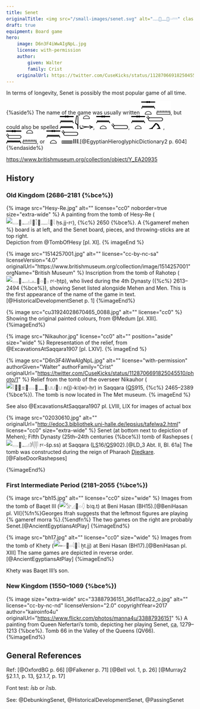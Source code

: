 ```yaml
---
title: Senet
originalTitle: <img src="/small-images/senet.svg" alt="𓊃𓐰𓈖𓐰𓏏𓏠" class="inline-img" />
draft: true
equipment: Board game
hero:
    image: D6n3F4iWwAIgNpL.jpg
    license: with-permission
    author:
        given: Walter
        family: Crist
    originalUrl: https://twitter.com/CuseKicks/status/1128706691825045510/photo/1
---
```


In terms of longevity, Senet is possibly the most popular game of all time.

{%aside%}
The name of the game was usually written <img src="/small-images/senet.svg" class="inline-img" alt="𓊃𓐰𓈖𓐰𓏏𓏠" />, but could also be spelled <img src="/small-images/senet_2.svg" class="inline-img" alt="𓊃𓐰𓈖𓐰𓈖𓇋𓏏𓐰𓆱" />, <img src="/small-images/senet_3.svg" class="inline-img" alt="𓊃𓐰𓈖𓐰𓏏𓏕" />, <img src="/small-images/senet_4.svg" class="inline-img" alt="𓊃𓐰𓈖𓐰𓏏𓏕𓐰𓂻" />, <img src="/small-images/senet_5.svg" class="inline-img" alt="𓊃𓐰𓏕𓐰𓈖𓏏𓐰𓏠" />, or <img src="/small-images/senet_6.svg" class="inline-img" alt="𓊃𓐰𓈖𓐰𓏏𓏕𓐰𓈜𓐱𓏥">.[@EgyptianHieroglyphicDictionary2 p. 604]
{%endaside%}

https://www.britishmuseum.org/collection/object/Y_EA20935

## History

### Old Kingdom (2686–2181 {%bce%})

{% image src="Hesy-Re.jpg" alt="" license="cc0" noborder=true size="extra-wide" %}
A painting from the tomb of Hesy-Re (<image src="/small-images/HesyRe_name.svg" alt="𓂋𓐰𓂝𓎛𓐱𓎿𓐰𓊃𓇋𓐱𓇋" class="inline-img" /> <span lang="egy-Latn">ḥs.jj-rꜥ</span>), {%c%}&nbsp;2650 {%bce%}. A {%gameref mehen %} board is at left, and the Senet board, pieces, and throwing-sticks are at top right.<br/>
Depiction from @TombOfHesy [pl. XI].<!--http://digital.library.yale.edu/digital/collection/rebooks/id/97298-->
{% imageEnd %}

<div class="multi">
{% image src="1514257001.jpg" alt="" license="cc-by-nc-sa" licenseVersion="4.0" originalUrl="https://www.britishmuseum.org/collection/image/1514257001" orgName="British Museum" %}
Inscription from the tomb of Rahotep (<image src="/small-images/Rahotep_name.svg" alt="𓂋𓐰𓂝𓊵𓐰𓏏𓐱𓊪" class="inline-img" /> <span lang="egy-Latn">rꜥ-ḥtp</span>), who lived during the 4th Dynasty ({%c%}&nbsp;2613–2494 {%bce%}), showing Senet listed alongside Mehen and Men. This is the first appearance of the name of the game in text.[@HistoricalDevelopmentSenet p. 1]
{%imageEnd%}

{% image src="cu31924028670465_0088.jpg" alt="" license="cc0" %}
Showing the original painted colours, from @Medum [pl. XIII].
{%imageEnd%}
</div>

{% image src="Nikauhor.jpg" license="cc0" alt="" position="aside" size="wide" %}
Representation of the relief, from @ExcavationsAtSaqqara1907 [pl. LXIV].
{% imageEnd %}

{% image src="D6n3F4iWwAIgNpL.jpg" alt="" license="with-permission" authorGiven="Walter" authorFamily="Crist" originalUrl="https://twitter.com/CuseKicks/status/1128706691825045510/photo/1" %}
Relief from the tomb of the overseer Nikauhor (<image src="/small-images/Nikauhor_name.svg" alt="𓎛𓐱𓐷𓁷𓐰𓂋𓐸𓈖𓐰𓂓𓂓𓐰𓂓" class="inline-img" /> <span lang="egy-Latn">n(j)-kꜣ(w)-ḥr</span>) in Saqqara (<abbr title="Quibell">QS</abbr>915, {%c%} 2465–2389 {%bce%}). The tomb is now located in The Met museum.
{% imageEnd %}


See also @ExcavationsAtSaqqara1907 pl. LVIII, LIX for images of actual box

{% image src="02030610.jpg" alt="" originalUrl="http://edoc3.bibliothek.uni-halle.de/lepsius/tafelwa2.html"
 license="cc0" size="extra-wide" %}
Senet (at bottom next to depiction of Mehen); Fifth Dynasty (25th–24th centuries {%bce%}) tomb of Rashepses (<image src="/small-images/Rashepses_name.svg" alt="𓂋𓐰𓂝𓀼𓋴𓋴" class="inline-img" /> <span lang="egy-Latn">rꜥ-šp.ss</span>) at Saqqara (<abbr title="Lepsius">LS</abbr>16/<abbr title="Quibell">QS</abbr>902).[@LD_3 Abt. II, Bl. 61a] The tomb was constructed during the reign of Pharaoh [Djedkare](https://en.wikipedia.org/wiki/Djedkare_Isesi).[@FalseDoorRashepses]
<!--image from http://edoc3.bibliothek.uni-halle.de/lepsius/tafelwa2.html-->
{%imageEnd%}

### First Intermediate Period (2181–2055 {%bce%})

{% image src="bh15.jpg" alt="" license="cc0" size="wide" %}
Images from the tomb of Baqet <span class="rnum">III</span> (<image src="/small-images/Baqet_name.svg" alt="𓅡𓈎𓐰𓏏𓆭" class="inline-img" /> <span lang="egy-Latn">bꜣq.t</span>) at Beni Hasan (BH15).[@BeniHasan pl. VII]{%fn%}Georges Ifrah suggests that the leftmost figures are playing {% gameref morra %}.{%endfn%} The two games on the right are probably Senet.[@AncientEgyptiansAtPlay]
{%imageEnd%}

{% image src="bh17.jpg" alt="" license="cc0" size="wide" %}
Images from the tomb of Khety (<image src="/small-images/Khety_name.svg" alt="𓄡𓐰𓏏𓇋𓐱𓇋" class="inline-img" /> <span lang="egy-Latn">ẖt.jj</span>) at Beni Hasan (BH17).[@BeniHasan pl. XIII] The same games are depicted in reverse order.[@AncientEgyptiansAtPlay]
{%imageEnd%}

Khety was Baqet <span class="rnum">III</span>’s son.

### New Kingdom (1550–1069 {%bce%})

{% image size="extra-wide" src="33887936151_36d11aca22_o.jpg" alt="" license="cc-by-nc-nd" licenseVersion="2.0" copyrightYear=2017 author="kairoinfo4u" originalUrl="https://www.flickr.com/photos/manna4u/33887936151" %}
A painting from Queen Nefertari’s tomb, depicting her playing Senet, <abbr title="circa">ca.</abbr> 1279–1213 {%bce%}. Tomb 66 in the Valley of the Queens (QV66).
{%imageEnd%}

## General References

Ref: [@OxfordBG p. 66] [@Falkener p. 71] [@Bell vol. 1, p. 26] [@Murray2 §2.1.1, p. 13, §2.1.7, p. 17]

Font test: <span lang="egy-Latn">ꞽsb</span> or <span lang="egy-Latn">ꞽꜣsb</span>.

See: @DebunkingSenet, @HistoricalDevelopmentSenet, @PassingSenet
